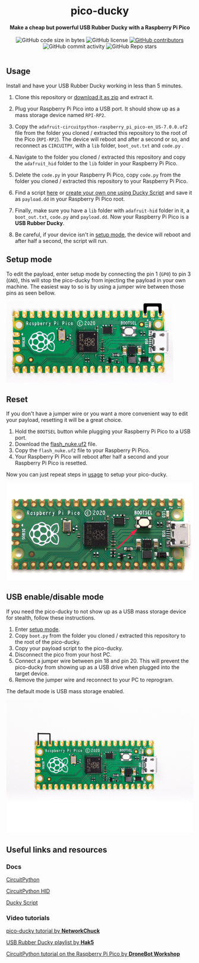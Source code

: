 <h1 align="center">pico-ducky</h1>

<div align="center">
  <strong>Make a cheap but powerful USB Rubber Ducky with a Raspberry Pi Pico</strong>
</div>

<br />

<div align="center">
  <img alt="GitHub code size in bytes" src="https://img.shields.io/github/languages/code-size/dbisu/pico-ducky">
  <img alt="GitHub license" src="https://img.shields.io/github/license/dbisu/pico-ducky">
  <a href="https://github.com/dbisu/pico-ducky/graphs/contributors"><img alt="GitHub contributors" src="https://img.shields.io/github/contributors/dbisu/pico-ducky"></a>
  <img alt="GitHub commit activity" src="https://img.shields.io/github/commit-activity/m/dbisu/pico-ducky">
  <img alt="GitHub Repo stars" src="https://img.shields.io/github/stars/dbisu/pico-ducky">
</div>

<br />

## Usage

Install and have your USB Rubber Ducky working in less than 5 minutes.

1. Clone this repository or [download it as zip](https://github.com/dbisu/pico-ducky/archive/refs/heads/main.zip) and extract it.

2. Plug your Raspberry Pi Pico into a USB port. It should show up as a mass storage device named `RPI-RP2`.

3. Copy the `adafruit-circuitpython-raspberry_pi_pico-en_US-7.0.0.uf2` file from the folder you cloned / extracted this repository to the root of the Pico (`RPI-RP2`). The device will reboot and after a second or so, and reconnect as `CIRCUITPY`, with a `lib` folder, `boot_out.txt` and `code.py` .

5. Navigate to the folder you cloned / extracted this repository and copy the `adafruit_hid` folder to the `lib` folder in your Raspberry Pi Pico.

6. Delete the `code.py` in your Raspberry Pi Pico, copy `code.py` from the folder you cloned / extracted this repository to your Raspberry Pi Pico.

7. Find a script [here](https://github.com/hak5darren/USB-Rubber-Ducky/wiki/Payloads) or [create your own one using Ducky Script](https://github.com/hak5darren/USB-Rubber-Ducky/wiki/Duckyscript) and save it as `payload.dd` in your Raspberry Pi Pico root.

8. Finally, make sure you have a `lib` folder with `adafruit-hid` folder in it, a `boot_out.txt`, `code.py` and `payload.dd`. Now your Raspberry Pi Pico is a **USB Rubber Ducky**. 

9. Be careful, if your device isn't in [setup mode](#setup-mode), the device will reboot and after half a second, the script will run.

## Setup mode

To edit the payload, enter setup mode by connecting the pin 1 (`GP0`) to pin 3 (`GND`), this will stop the pico-ducky from injecting the payload in your own machine.
The easiest way to so is by using a jumper wire between those pins as seen bellow.

![Setup mode with a jumper](images/setup-mode.png)

## Reset 

If you don't have a jumper wire or you want a more convenient way to edit your payload, resetting it will be a great choice.

1. Hold the `BOOTSEL` button while plugging your Raspberry Pi Pico to a USB port.
2. Download the [flash_nuke.uf2](https://datasheets.raspberrypi.org/soft/flash_nuke.uf2) file.
3. Copy the `flash_nuke.uf2` file to your Raspberry Pi Pico.
4. Your Raspberry Pi Pico will reboot after half a second and your Raspberry Pi Pico is resetted.

Now you can just repeat steps in [usage](#usage) to setup your pico-ducky.

![BOOTSEL](images/bootsel.png)

## USB enable/disable mode

If you need the pico-ducky to not show up as a USB mass storage device for stealth, follow these instructions.  
1. Enter [setup mode](#setup-mode).  
2. Copy `boot.py` from the folder you cloned / extracted this repository to the root of the pico-ducky.  
3. Copy your payload script to the pico-ducky.  
4. Disconnect the pico from your host PC.
5. Connect a jumper wire between pin 18 and pin 20. This will prevent the pico-ducky from showing up as a USB drive when plugged into the target device.  
6. Remove the jumper wire and reconnect to your PC to reprogram.

The default mode is USB mass storage enabled.   

![USB enable/disable mode](images/usb-boot-mode.png)

## Useful links and resources

### Docs

[CircuitPython](https://circuitpython.readthedocs.io/en/6.3.x/README.html)

[CircuitPython HID](https://learn.adafruit.com/circuitpython-essentials/circuitpython-hid-keyboard-and-mouse)

[Ducky Script](https://github.com/hak5darren/USB-Rubber-Ducky/wiki/Duckyscript)

### Video tutorials

[pico-ducky tutorial by **NetworkChuck**](https://www.youtube.com/watch?v=e_f9p-_JWZw)

[USB Rubber Ducky playlist by **Hak5**](https://www.youtube.com/playlist?list=PLW5y1tjAOzI0YaJslcjcI4zKI366tMBYk)

[CircuitPython tutorial on the Raspberry Pi Pico by **DroneBot Workshop**](https://www.youtube.com/watch?v=07vG-_CcDG0)
